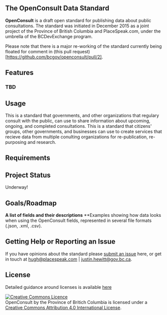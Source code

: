 ## The OpenConsult Data Standard

**OpenConsult** is a draft open standard for publishing data about public consultations.  The standard was initiated in December 2015 as a joint project of the Province of British Columbia and PlaceSpeak.com, under the umbrella of the BCDevExchange program.

Please note that there is a major re-working of the standard currently being floated for comment in (this pull request)[https://github.com/bcgov/openconsult/pull/2].

## Features
### TBD

## Usage
This is a standard that governments, and other organizations that regulary consult with the public, can use to share information about upcoming, ongoing, and completed consultations. This is a standard that citizens' groups, other governments, and businesses can use to create services that recieve data from multiple conulting organizations for re-publication, re-purposing and research.

## Requirements

## Project Status
Underway!

## Goals/Roadmap
**A list of fields and their descriptions**
**Examples showing how data looks when using the OpenConsult fields, represented in several file formats (.json, .xml, .csv).

## Getting Help or Reporting an Issue
If you have opinions about the standard please [submit an issue](https://github.com/bcgov/openconsult/issues) here, or get in touch at <hugh@placespeak.com> | <justin.hewitt@gov.bc.ca>.

## License

Detailed guidance around licenses is available [here](https://github.com/bcgov/BC-Policy-Framework-For-GitHub/blob/master/BC-Open-Source-Development-Employee-Guide/Licenses.md)
   
<a rel="license" href="http://creativecommons.org/licenses/by/4.0/"><img alt="Creative Commons Licence" style="border-width:0" src="https://i.creativecommons.org/l/by/4.0/80x15.png" /></a><br /><span xmlns:dct="http://purl.org/dc/terms/" property="dct:title">OpenConsult</span> by <span xmlns:cc="http://creativecommons.org/ns#" property="cc:attributionName">the Province of Britich Columbia</span> is licensed under a <a rel="license" href="http://creativecommons.org/licenses/by/4.0/">Creative Commons Attribution 4.0 International License</a>.
